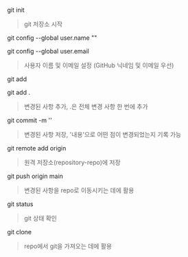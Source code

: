 git init
>git 저장소 시작

git config --global user.name "<username>"

git config --global user.email
>사용자 이름 및 이메일 설정 (GitHub 닉네임 및 이메일 우선)

git add <filename>

git add .
>변경된 사항 추가, .은 전체 변경 사항 한 번에 추가

git commit -m '<message>'
>변경된 사항 저장, '내용'으로 어떤 점이 변경되었는지 기록 가능

git remote add origin <URL>
<!-- 현재 git은 remote add origin 할 필요 없음 > clone 해왔기 때문 -->
>원격 저장소(repository-repo)에 저장


git push origin main
>변경된 사항을 repo로 이동시키는 데에 활용

git status
> git 상태 확인

git clone <URL>
>repo에서 git을 가져오는 데에 활용